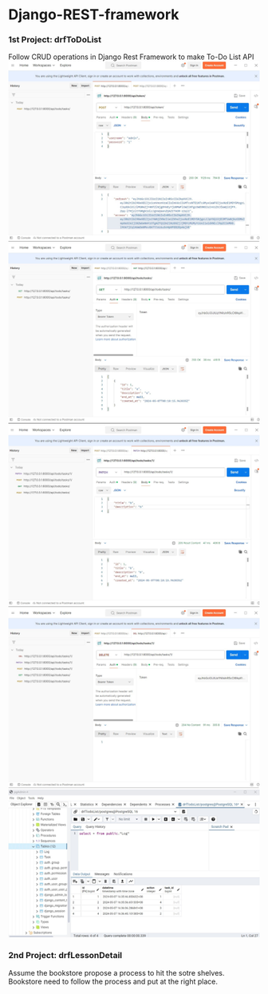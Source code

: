 # Django-REST-framework
### 1st Project: drfToDoList <br>
 Follow CRUD operations in Django Rest Framework to make To-Do List API <br>
![Create](./drfToDoList/drfToDoList_Create.jpg)
![Read](./drfToDoList/drfToDoList_Read.jpg)
![Update](./drfToDoList/drfToDoList_Update.jpg)
![Delete](./drfToDoList/drfToDoList_Delete.jpg)
![log](./drfToDoList/drfToDoList_log.jpg)

### 2nd Project: drfLessonDetail <br>
 Assume the bookstore propose a process to hit the sotre shelves. Bookstore need to follow the process and put at the right place. <br> 
